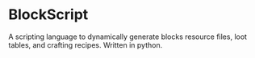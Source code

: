 # BlockScript
A scripting language to dynamically generate blocks resource files, loot tables, and crafting recipes. Written in python.
